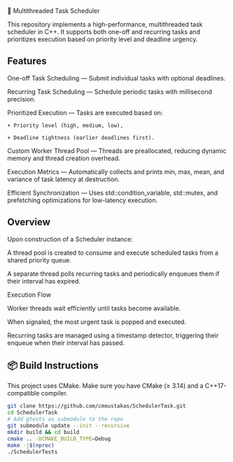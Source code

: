 🧵 Multithreaded Task Scheduler

This repository implements a high-performance, multithreaded task scheduler in C++. It supports both one-off and recurring tasks and prioritizes execution based on priority level and deadline urgency.

## Features

  One-off Task Scheduling — Submit individual tasks with optional deadlines.

  Recurring Task Scheduling — Schedule periodic tasks with millisecond precision.

  Prioritized Execution — Tasks are executed based on:

    + Priority level (high, medium, low),

    + Deadline tightness (earlier deadlines first).

  Custom Worker Thread Pool — Threads are preallocated, reducing dynamic memory and thread creation overhead.

  Execution Metrics — Automatically collects and prints min, max, mean, and variance of task latency at destruction.

  Efficient Synchronization — Uses std::condition_variable, std::mutex, and prefetching optimizations for low-latency execution.

## Overview

Upon construction of a Scheduler instance:

  A thread pool is created to consume and execute scheduled tasks from a shared priority queue.

  A separate thread polls recurring tasks and periodically enqueues them if their interval has expired.

Execution Flow

  Worker threads wait efficiently until tasks become available.

  When signaled, the most urgent task is popped and executed.

  Recurring tasks are managed using a timestamp detector, triggering their enqueue when their interval has passed.

## 📦 Build Instructions

This project uses CMake. Make sure you have CMake (≥ 3.14) and a C++17-compatible compiler.

```bash
git clone https://github.com/cmoustakas/SchedulerTask.git
cd SchedulerTask
# Add gtests as submodule to the repo
git submodule update --init --recursive
mkdir build && cd build
cmake .. -DCMAKE_BUILD_TYPE=Debug
make -j$(nproc)
./SchedulerTests
